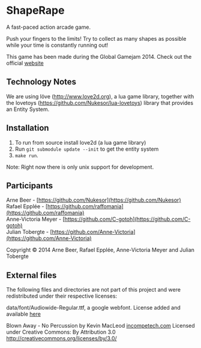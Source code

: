 # ShapeRape

A fast-paced action arcade game.

Push your fingers to the limits! Try to collect as many shapes as possible while your time is constantly running out!

This game has been made during the Global Gamejam 2014. Check out the official [website](http://globalgamejam.org/2014/games/shaperape)

## Technology Notes 

We are using löve (http://www.love2d.org), a lua game library, together with the lovetoys (https://github.com/Nukesor/lua-lovetoys) library that provides an Entity System.  

## Installation

1. To run from source install love2d (a lua game library)
2. Run `git submodule update --init` to get the entity system
3. `make run`.  

Note: Right now there is only unix support for development.

## Participants

Arne Beer - [https://github.com/Nukesor](https://github.com/Nukesor)  
Rafael Epplée - [https://github.com/raffomania](https://github.com/raffomania)  
Anne-Victoria Meyer - [https://github.com/C-gotoh](https://github.com/C-gotoh)  
Julian Tobergte - [https://github.com/Anne-Victoria](https://github.com/Anne-Victoria)  

Copyright &copy; 2014 Arne Beer, Rafael Epplée, Anne-Victoria Meyer and Julian Tobergte 

## External files

The following files and directories are not part of this project and were redistributed under their respective licenses:

data/font/Audiowide-Regular.ttf, a google webfont. License added and available [here](http://code.google.com/p/googlefontdirectory/source/browse/swankyandmoomoo/OFL.txt?r=804d95648eb03ee2d13a4758f3e02df0546b7b2c)


Blown Away - No Percussion by Kevin MacLeod [incompetech.com](http://incompetech.com)
Licensed under Creative Commons: By Attribution 3.0
http://creativecommons.org/licenses/by/3.0/
